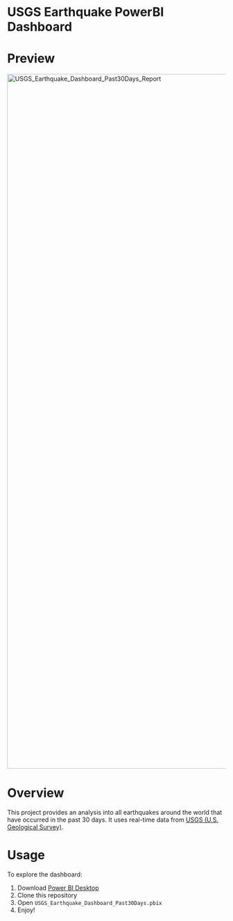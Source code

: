 # USGS Earthquake PowerBI Dashboard
# Preview
<img width="2767" height="1600" alt="USGS_Earthquake_Dashboard_Past30Days_Report" src="https://github.com/user-attachments/assets/78dbb0ff-4038-41d3-8390-63163bd25b66" />

# Overview
This project provides an analysis into all earthquakes around the world that have occurred in the past 30 days. It uses real-time data from [USGS (U.S. Geological Survey)](https://earthquake.usgs.gov/earthquakes/feed/v1.0/geojson.php).

# Usage
To explore the dashboard:
1. Download [Power BI Desktop](https://www.microsoft.com/en-us/power-platform/products/power-bi/desktop)
2. Clone this repository
3. Open `USGS_Earthquake_Dashboard_Past30Days.pbix`
4. Enjoy!
